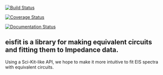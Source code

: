 [![Build Status](https://travis-ci.org/ECSHackWeek/EISfit.svg?branch=master)](https://travis-ci.org/ECSHackWeek/EISfit)

[![Coverage Status](https://coveralls.io/repos/github/ECSHackWeek/eisfit/badge.svg?branch=master&service=github)](https://coveralls.io/github/ECSHackWeek/eisfit?branch=master&service=github)

[![Documentation Status](https://readthedocs.org/projects/eisfit/badge/?version=latest)](http://eisfit.readthedocs.io/en/latest/?badge=latest)

## eisfit is a library for making equivalent circuits and fitting them to Impedance data.

Using a Sci-Kit-like API, we hope to make it more intuitive to fit EIS spectra with equivalent circuits.
